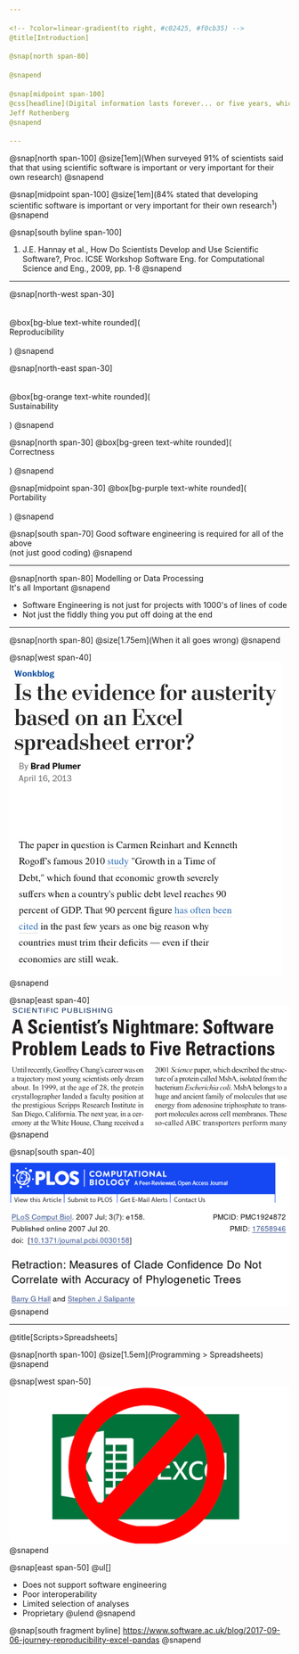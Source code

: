 ```yaml
---

<!-- ?color=linear-gradient(to right, #c02425, #f0cb35) -->
@title[Introduction]

@snap[north span-80]

@snapend

@snap[midpoint span-100]
@css[headline](Digital information lasts forever... or five years, whichever comes first.)<br>
Jeff Rothenberg
@snapend

---
```


<!-- ?color=linear-gradient(to right, #c02425, #f0cb35) -->

@snap[north span-100]
@size[1em](When surveyed 91% of scientists said that that using scientific software is important or very important for their own research)
@snapend

@snap[midpoint span-100]
@size[1em](84% stated that developing scientific software is important or very important for their own research<sup>1</sup>)
@snapend

@snap[south byline span-100]
1. J.E. Hannay et al., How Do Scientists Develop and Use Scientific Software?, Proc. ICSE Workshop Software Eng. for Computational Science and Eng., 2009, pp. 1-8
@snapend

---

@snap[north-west span-30]
<br><br><br>
@box[bg-blue text-white rounded](<br>Reproducibility<br><br>)
@snapend

@snap[north-east span-30]
<br><br><br>
@box[bg-orange text-white rounded](<br>Sustainability<br><br>)
@snapend

@snap[north span-30]
@box[bg-green text-white rounded](<br>Correctness<br><br>)
@snapend

@snap[midpoint span-30]
@box[bg-purple text-white rounded](<br>Portability<br><br>)
@snapend

@snap[south span-70]
Good software engineering is required for all of the above<br>
(not just good coding)
@snapend

---

<!-- @title[Data Processing is Important] -->

@snap[north span-80]
Modelling or Data Processing<br>It's all Important
@snapend

* Software Engineering is not just for projects with 1000's of lines of code
* Not just the fiddly thing you put off doing at the end

---

@snap[north span-80]
@size[1.75em](When it all goes wrong)
@snapend

@snap[west span-40]
![Excel](presentation/introduction/images/excel.png)
@snapend

@snap[east span-40]
![Chang](presentation/introduction/images/chang.png)
@snapend

@snap[south span-40]
![Plos](presentation/introduction/images/plos.png)
@snapend

---

@title[Scripts>Spreadsheets]

@snap[north span-100]
@size[1.5em](Programming > Spreadsheets)
@snapend

@snap[west span-50]
![Excel](presentation/introduction/images/excel_cross.png)
@snapend

@snap[east span-50]
@ul[]
- Does not support software engineering
- Poor interoperability
- Limited selection of analyses
- Proprietary
@ulend
@snapend

@snap[south fragment byline]
https://www.software.ac.uk/blog/2017-09-06-journey-reproducibility-excel-pandas
@snapend
